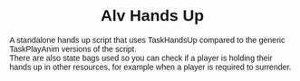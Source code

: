 # <h1 style='font-family: Arial; text-align: center; align-items: center;'>Alv Hands Up</h1>

<p style='font-family: Arial;'>A standalone hands up script that uses TaskHandsUp compared to the generic TaskPlayAnim versions of the script.<br> There are also state bags used so you can check if a player is holding their hands up in other resources, for example when a player is required to surrender.</p>
